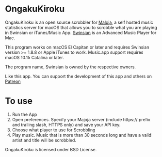 # OngakuKiroku

OngakuKiroku is an open source scrobbler for [Maloja](https://github.com/krateng/maloja), a self hosted music statistics server for macOS that allows you to scrobble what you are playing in Swinsian or iTunes/Music App. [Swinsian](https://swinsian.com) is an Advanced Music Player for Mac.

This program works on macOS El Capitan or later and requires Swinsian version >= 1.8.8 or Apple iTunes to work. Music.app support requires macOS 10.15 Catalina or later.

The program name, Swinsian is owned by the respective owners.

Like this app. You can support the development of this app and others on [Patreon](https://www.patreon.com/malupdaterosx)

# To use
1. Run the App
2. Open preferences. Specify your Majoja server (include https:// prefix and trailing slash, HTTPS only) and save your API key. 
3. Choose what player to use for Scrobbling
4. Play music. Music that is more than 30 seconds long and have a valid artist and title will be scrobbled.

OngakuKiroku is licensed under BSD License.
